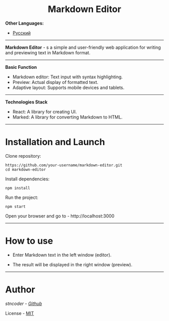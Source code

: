 <h1 align="center">Markdown Editor</h1>


**Other Languages:**
- [Русский](README.ru.md)
---

 **Markdown Editor** - s a simple and user-friendly web application for writing and previewing text in Markdown format.
***

**Basic Function**
- Markdown editor: Text input with syntax highlighting.
- Preview: Actual display of formatted text.
- Adaptive layout: Supports mobile devices and tablets.
***
**Technologies Stack**
- React: A library for creating UI.
- Marked: A library for converting Markdown to HTML.
***
# Installation and Launch
Clone repository:
```
https://github.com/your-username/markdown-editor.git
cd markdown-editor
```
Install dependencies:
```
npm install
```
Run the project:
```
npm start
```
Open your browser and go to - http://localhost:3000
***
# How to use

- Enter Markdown text in the left window (editor).

- The result will be displayed in the right window (preview).
***

# Author
*stncoder - [Github](https://github.com/stncoder)* 

License - [MIT](LICENSE)

